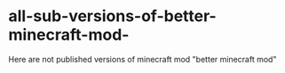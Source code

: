 # all-sub-versions-of-better-minecraft-mod-
Here are not published versions of minecraft mod "better minecraft mod"
